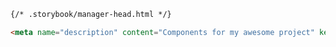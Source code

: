 ```html renderer="common" language="html"
{/* .storybook/manager-head.html */}

<meta name="description" content="Components for my awesome project" key="desc" />
```


